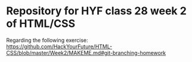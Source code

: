 # Repository for HYF class 28 week 2 of HTML/CSS

Regarding the following exercise: https://github.com/HackYourFuture/HTML-CSS/blob/master/Week2/MAKEME.md#git-branching-homework
